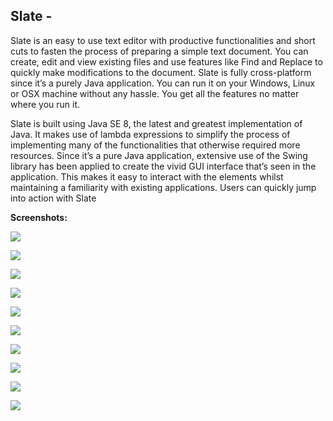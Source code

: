 ## Slate - 

Slate is an easy to use text editor with productive functionalities and short cuts to fasten the process of preparing a simple text document. You can create, edit and view existing files and use features like Find and Replace to quickly make modifications to the document. Slate is fully cross-platform since it’s a purely Java application. You can run it on your Windows, Linux or OSX machine without any hassle. You get all the features no matter where you run it.

Slate is built using Java SE 8, the latest and greatest implementation of Java. It makes use of lambda expressions to simplify the process of implementing many of the functionalities that otherwise required more resources. Since it’s a pure Java application, extensive use of the Swing library has been applied to create the vivid GUI interface that’s seen in the application. This makes it easy to interact with the elements whilst maintaining a familiarity with existing applications. Users can quickly jump into action with Slate

**Screenshots:**

![](https://i.imgur.com/QxSRbwk.jpg)

![](https://i.imgur.com/vI1yyhB.jpg)

![](https://i.imgur.com/5IN3HAi.jpg)

![](https://i.imgur.com/Fcx6gis.jpg)

![](https://i.imgur.com/KpAkbsR.jpg)

![](https://i.imgur.com/qbOJhiK.jpg)

![](https://i.imgur.com/G9tYfF0.jpg)

![](https://i.imgur.com/j81vbRy.jpg)

![](https://i.imgur.com/wTbvvcd.jpg)

![](https://i.imgur.com/1HYwx2D.jpg)